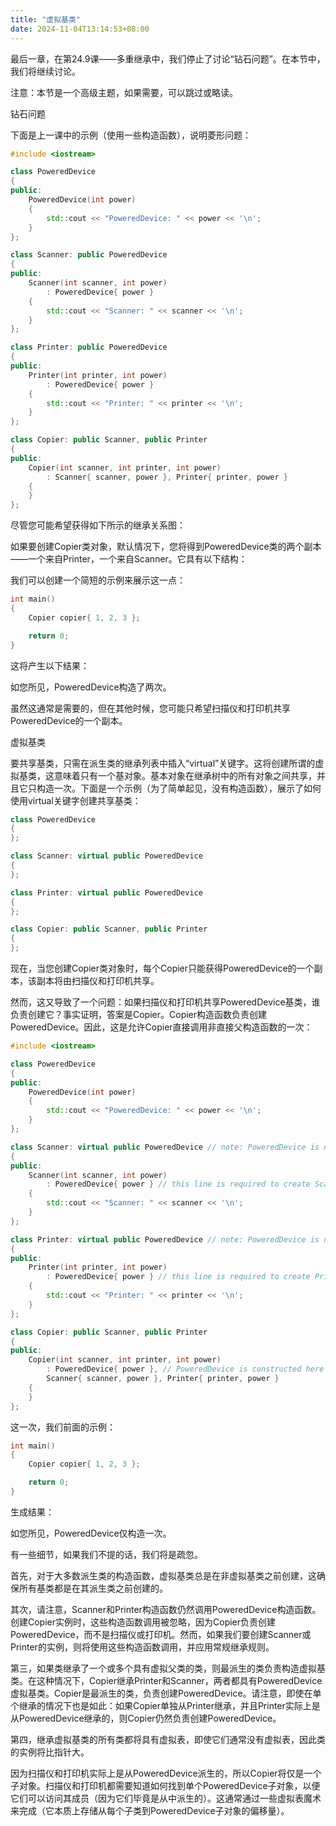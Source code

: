 ```yaml
---
title: "虚拟基类"
date: 2024-11-04T13:14:53+08:00
---
```


最后一章，在第24.9课——多重继承中，我们停止了讨论“钻石问题”。在本节中，我们将继续讨论。

注意：本节是一个高级主题，如果需要，可以跳过或略读。

钻石问题

下面是上一课中的示例（使用一些构造函数），说明菱形问题：

```C++
#include <iostream>

class PoweredDevice
{
public:
    PoweredDevice(int power)
    {
		std::cout << "PoweredDevice: " << power << '\n';
    }
};

class Scanner: public PoweredDevice
{
public:
    Scanner(int scanner, int power)
        : PoweredDevice{ power }
    {
		std::cout << "Scanner: " << scanner << '\n';
    }
};

class Printer: public PoweredDevice
{
public:
    Printer(int printer, int power)
        : PoweredDevice{ power }
    {
		std::cout << "Printer: " << printer << '\n';
    }
};

class Copier: public Scanner, public Printer
{
public:
    Copier(int scanner, int printer, int power)
        : Scanner{ scanner, power }, Printer{ printer, power }
    {
    }
};
```

尽管您可能希望获得如下所示的继承关系图：



如果要创建Copier类对象，默认情况下，您将得到PoweredDevice类的两个副本——一个来自Printer，一个来自Scanner。它具有以下结构：



我们可以创建一个简短的示例来展示这一点：

```C++
int main()
{
    Copier copier{ 1, 2, 3 };

    return 0;
}
```

这将产生以下结果：

如您所见，PoweredDevice构造了两次。

虽然这通常是需要的，但在其他时候，您可能只希望扫描仪和打印机共享PoweredDevice的一个副本。

虚拟基类

要共享基类，只需在派生类的继承列表中插入“virtual”关键字。这将创建所谓的虚拟基类，这意味着只有一个基对象。基本对象在继承树中的所有对象之间共享，并且它只构造一次。下面是一个示例（为了简单起见，没有构造函数），展示了如何使用virtual关键字创建共享基类：

```C++
class PoweredDevice
{
};

class Scanner: virtual public PoweredDevice
{
};

class Printer: virtual public PoweredDevice
{
};

class Copier: public Scanner, public Printer
{
};
```

现在，当您创建Copier类对象时，每个Copier只能获得PoweredDevice的一个副本，该副本将由扫描仪和打印机共享。

然而，这又导致了一个问题：如果扫描仪和打印机共享PoweredDevice基类，谁负责创建它？事实证明，答案是Copier。Copier构造函数负责创建PoweredDevice。因此，这是允许Copier直接调用非直接父构造函数的一次：

```C++
#include <iostream>

class PoweredDevice
{
public:
    PoweredDevice(int power)
    {
		std::cout << "PoweredDevice: " << power << '\n';
    }
};

class Scanner: virtual public PoweredDevice // note: PoweredDevice is now a virtual base class
{
public:
    Scanner(int scanner, int power)
        : PoweredDevice{ power } // this line is required to create Scanner objects, but ignored in this case
    {
		std::cout << "Scanner: " << scanner << '\n';
    }
};

class Printer: virtual public PoweredDevice // note: PoweredDevice is now a virtual base class
{
public:
    Printer(int printer, int power)
        : PoweredDevice{ power } // this line is required to create Printer objects, but ignored in this case
    {
		std::cout << "Printer: " << printer << '\n';
    }
};

class Copier: public Scanner, public Printer
{
public:
    Copier(int scanner, int printer, int power)
        : PoweredDevice{ power }, // PoweredDevice is constructed here
        Scanner{ scanner, power }, Printer{ printer, power }
    {
    }
};
```

这一次，我们前面的示例：

```C++
int main()
{
    Copier copier{ 1, 2, 3 };

    return 0;
}
```

生成结果：

如您所见，PoweredDevice仅构造一次。

有一些细节，如果我们不提的话，我们将是疏忽。

首先，对于大多数派生类的构造函数，虚拟基类总是在非虚拟基类之前创建，这确保所有基类都是在其派生类之前创建的。

其次，请注意，Scanner和Printer构造函数仍然调用PoweredDevice构造函数。创建Copier实例时，这些构造函数调用被忽略，因为Copier负责创建PoweredDevice，而不是扫描仪或打印机。然而，如果我们要创建Scanner或Printer的实例，则将使用这些构造函数调用，并应用常规继承规则。

第三，如果类继承了一个或多个具有虚拟父类的类，则最派生的类负责构造虚拟基类。在这种情况下，Copier继承Printer和Scanner，两者都具有PoweredDevice虚拟基类。Copier是最派生的类，负责创建PoweredDevice。请注意，即使在单个继承的情况下也是如此：如果Copier单独从Printer继承，并且Printer实际上是从PoweredDevice继承的，则Copier仍然负责创建PoweredDevice。

第四，继承虚拟基类的所有类都将具有虚拟表，即使它们通常没有虚拟表，因此类的实例将比指针大。

因为扫描仪和打印机实际上是从PoweredDevice派生的，所以Copier将仅是一个子对象。扫描仪和打印机都需要知道如何找到单个PoweredDevice子对象，以便它们可以访问其成员（因为它们毕竟是从中派生的）。这通常通过一些虚拟表魔术来完成（它本质上存储从每个子类到PoweredDevice子对象的偏移量）。

